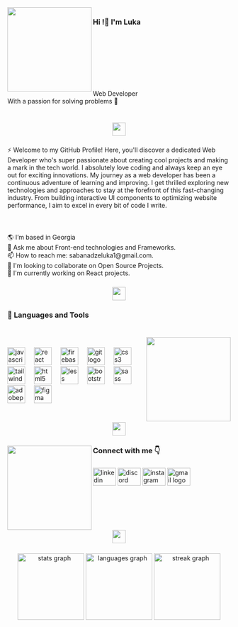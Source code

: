 <img align="left" height="190" src="https://i.imgur.com/jcqAG0r.png"  />

###

<h3 align="left">Hi !👋 I'm Luka</h3>

###

<p align="left">‎</p>

###

<p align="left">‎</p>

###
<p align="left">‎</p>

###


<p align="left">Web Developer<br>With a passion for solving problems 🧩</p>

###

<br clear="both">

<div align="center">
  <img height="30" src="https://i.imgur.com/6LnepBV.png"  />
</div>

###


<p align="left">⚡  Welcome to my GitHub Profile! Here, you'll discover a dedicated Web Developer who's super passionate about creating cool projects and making a mark in the tech world. I absolutely love coding and always keep an eye out for exciting innovations. My journey as a web developer has been a continuous adventure of learning and improving. I get thrilled exploring new technologies and approaches to stay at the forefront of this fast-changing industry. From building interactive UI components to optimizing website performance, I aim to excel in every bit of code I write.</p>

###

<br clear="both">

<p align="left">🌎 I’m based in Georgia<br>💬 Ask me about Front-end technologies and Frameworks.<br>📫 How to reach me: sabanadzeluka1@gmail.com.<br>🤝 I'm looking to collaborate on Open Source Projects.<br>🚀  I'm currently working on React projects.</p>

###

<div align="center">
  <img height="30" src="https://i.imgur.com/6LnepBV.png"  />
</div>

###

<h3 align="left">🔎 Languages and Tools</h3>

###

<br clear="both">

<img align="right" height="190" src="https://i.imgur.com/V4uXIlJ.png"  />

###

<div align="left">
  <img src="https://img.shields.io/badge/JavaScript-F7DF1E?logo=javascript&logoColor=black&style=for-the-badge" height="40" alt="javascript logo"  />
  <img width="12" />
  <img src="https://img.shields.io/badge/React-61DAFB?logo=react&logoColor=black&style=for-the-badge" height="40" alt="react logo"  />
  <img width="12" />
  <img src="https://img.shields.io/badge/Firebase-FFCA28?logo=firebase&logoColor=black&style=for-the-badge" height="40" alt="firebase logo"  />
  <img width="12" />
  <img src="https://img.shields.io/badge/Git-F05032?logo=git&logoColor=white&style=for-the-badge" height="40" alt="git logo"  />
  <img width="12" />
  <img src="https://img.shields.io/badge/CSS3-1572B6?logo=css3&logoColor=white&style=for-the-badge" height="40" alt="css3 logo"  />
  <img width="12" />
  <img src="https://img.shields.io/badge/Tailwind CSS-06B6D4?logo=tailwindcss&logoColor=black&style=for-the-badge" height="40" alt="tailwindcss logo"  />
  <img width="12" />
  <img src="https://img.shields.io/badge/HTML5-E34F26?logo=html5&logoColor=white&style=for-the-badge" height="40" alt="html5 logo"  />
  <img width="12" />
  <img src="https://img.shields.io/badge/Less-1D365D?logo=less&logoColor=white&style=for-the-badge" height="40" alt="less logo"  />
  <img width="12" />
  <img src="https://img.shields.io/badge/Bootstrap-7952B3?logo=bootstrap&logoColor=white&style=for-the-badge" height="40" alt="bootstrap logo"  />
  <img width="12" />
  <img src="https://img.shields.io/badge/Sass-CC6699?logo=sass&logoColor=black&style=for-the-badge" height="40" alt="sass logo"  />
  <img width="12" />
  <img src="https://img.shields.io/badge/Adobe Photoshop-31A8FF?logo=adobephotoshop&logoColor=black&style=for-the-badge" height="40" alt="adobephotoshop logo"  />
  <img width="12" />
  <img src="https://img.shields.io/badge/Figma-F24E1E?logo=figma&logoColor=white&style=for-the-badge" height="40" alt="figma logo"  />
</div>

###

<br clear="both">

<div align="center">
  <img height="30" src="https://i.imgur.com/6LnepBV.png"  />
</div>

###

<img align="left" height="190" src="https://i.imgur.com/myLE4W7.png"  />

###

<h3 align="left">Connect with me 👇</h3>

###

<div align="left">
  <img src="https://raw.githubusercontent.com/maurodesouza/profile-readme-generator/master/src/assets/icons/social/linkedin/default.svg" width="52" height="40" alt="linkedin logo"  />
  <img src="https://raw.githubusercontent.com/maurodesouza/profile-readme-generator/master/src/assets/icons/social/discord/default.svg" width="52" height="40" alt="discord logo"  />
  <img src="https://raw.githubusercontent.com/maurodesouza/profile-readme-generator/master/src/assets/icons/social/instagram/default.svg" width="52" height="40" alt="instagram logo"  />
  <img src="https://raw.githubusercontent.com/maurodesouza/profile-readme-generator/master/src/assets/icons/social/gmail/default.svg" width="52" height="40" alt="gmail logo"  />
</div>

###

<br clear="both">

<div align="center">
  <img height="30" src="https://i.imgur.com/6LnepBV.png"  />
</div>

###

<div align="center">
  <img src="https://github-readme-stats.vercel.app/api?username=SabanadzeLuka&hide_title=false&hide_rank=false&show_icons=true&include_all_commits=true&count_private=true&disable_animations=false&theme=chartreuse-dark&locale=en&hide_border=false&order=1" height="150" alt="stats graph"  />
  <img src="https://github-readme-stats.vercel.app/api/top-langs?username=SabanadzeLuka&locale=en&hide_title=false&layout=compact&card_width=320&langs_count=5&theme=chartreuse-dark&hide_border=false&order=2" height="150" alt="languages graph"  />
  <img src="https://streak-stats.demolab.com?user=SabanadzeLuka&locale=en&mode=daily&theme=chartreuse-dark&hide_border=false&border_radius=5&order=3" height="150" alt="streak graph"  />
</div>

###
